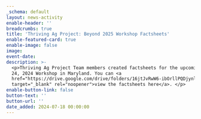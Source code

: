 ```yaml
---
_schema: default
layout: news-activity
enable-header: ''
breadcrumbs: true
title: 'Thriving Ag Project: Beyond 2025 Workshop Factsheets'
enable-featured-card: true
enable-image: false
image:
event-date:
description: >-
  <p>Thriving Ag Project Team members created factsheets for the upcoming July
  24, 2024 Workshop in Maryland. You can <a
  href="https://drive.google.com/drive/folders/16jtJvRwW6-ibOrllPQDjynle2XVui_UL?usp=sharing"
  target="_blank" rel="noopener">view the factsheets here</a>. </p>
enable-button-link: false
button-text: ''
button-url: ''
date_added: 2024-07-18 00:00:00
---
```

